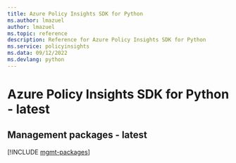 ```yaml
---
title: Azure Policy Insights SDK for Python
ms.author: lmazuel
author: lmazuel
ms.topic: reference
description: Reference for Azure Policy Insights SDK for Python
ms.service: policyinsights
ms.data: 09/12/2022
ms.devlang: python
---
```

# Azure Policy Insights SDK for Python - latest

## Management packages - latest
[!INCLUDE [mgmt-packages](policy-insights-mgmt-index.md)]